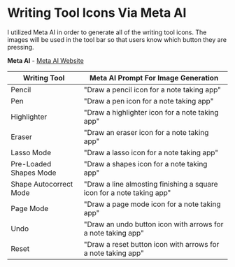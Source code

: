 # Writing Tool Icons Via Meta AI
I utilized Meta AI in order to generate all of the writing tool icons. The images will be used in the tool bar so that users know which button
they are pressing. 

**Meta AI** - [Meta AI Website](https://www.meta.ai/)

| Writing Tool | Meta AI Prompt For Image Generation |
| ----------- | ----------- |
| Pencil | "Draw a pencil icon for a note taking app" |
| Pen | "Draw a pen icon for a note taking app" |
| Highlighter | "Draw a highlighter icon for a note taking app" |
| Eraser | "Draw an eraser icon for a note taking app" |
| Lasso Mode | "Draw a lasso icon for a note taking app" |
| Pre-Loaded Shapes Mode | "Draw a shapes icon for a note taking app" |
| Shape Autocorrect Mode | "Draw a line almosting finishing a square icon for a note taking app" |
| Page Mode | "Draw a page mode icon for a note taking app" |
| Undo | "Draw an undo button icon with arrows for a note taking app"|
| Reset | "Draw a reset button icon with arrows for a note taking app"|

